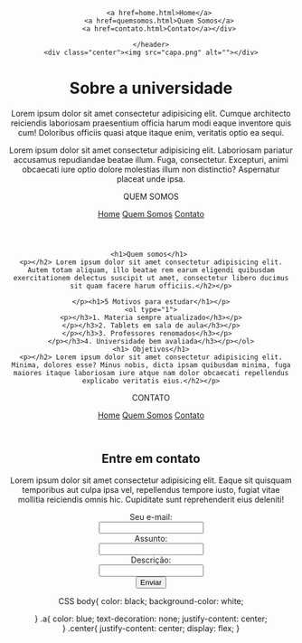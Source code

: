 <!DOCTYPE html>
<html lang="pt">
<head>
    <meta charset="UTF-8">
    <meta name="viewport" content="width=device-width, initial-scale=1.0">
    <title>Unes</title>
<link rel="stylesheet" href="home.css">
</head>
<body>
    <header>
    <div> <img src="logo.png" alt=""> </div>
            
        <a href=home.html>Home</a>
        <a href=quemsomos.html>Quem Somos</a>
        <a href=contato.html>Contato</a></div>
       
    </header>
    <div class="center"><img src="capa.png" alt=""></div>
        
   <h1>Sobre a universidade</h1>
   <p></h2>Lorem ipsum dolor sit amet consectetur adipisicing elit. Cumque architecto reiciendis laboriosam praesentium officia harum modi eaque inventore quis cum! Doloribus officiis quasi atque itaque enim, veritatis optio ea sequi.</h2></p>
 
   </p></h2>Lorem ipsum dolor sit amet consectetur adipisicing elit. Laboriosam pariatur accusamus repudiandae beatae illum. Fuga, consectetur. Excepturi, animi obcaecati iure optio dolore molestias illum non distinctio? Aspernatur placeat unde ipsa.</h2></p>

</body>
</html>


QUEM SOMOS
<!DOCTYPE html>
<html lang="pt">
<head>
    <meta charset="UTF-8">
    <meta name="viewport" content="width=device-width, initial-scale=1.0">
    <title> Quem somos</title>
    <link rel="stylesheet" href="home.css">
</head>
<body>
    <header>
        <div>  <img src="logo.png" alt=""></div>
        <a href=home.html>Home</a>
        <a href=quemsomos.html>Quem Somos</a>
        <a href=contato.html>Contato</a>
    </header>
    
    <h1>Quem somos</h1> 
    <p></h2> Lorem ipsum dolor sit amet consectetur adipisicing elit. Autem totam aliquam, illo beatae rem earum eligendi quibusdam exercitationem delectus suscipit ut amet, consectetur libero ducimus sit quam facere harum officiis.</h2></p>
   
    </p><h1>5 Motivos para estudar</h1></p>
    <ol type="1">
    <p></h3>1. Materia sempre atualizado</h3></p>
    </p></h3>2. Tablets em sala de aula</h3></p>
    </p></h3>3. Professores renomados</h3></p>  
    </p></h3>4. Universidade bem avaliada</h3></p></ol>
    <h1> Objetivos</h1>
    <p></h2> Lorem ipsum dolor sit amet consectetur adipisicing elit. Minima, dolores esse? Minus nobis, dicta ipsam quibusdam minima, fuga maiores itaque laboriosam iure atque nam dolor obcaecati repellendus explicabo veritatis eius.</h2></p>
</body>
</html>


CONTATO
<!DOCTYPE html>
<html lang="pt">
<head>
    <meta charset="UTF-8">
    <meta name="viewport" content="width=device-width, initial-scale=1.0">
    <title> Contato</title>
    <link rel="stylesheet" href="home.css">
</head>
<body>
    <header>
        <div>  <img src="logo.png" alt=""></div>
        <a href=home.html>Home</a>
        <a href=quemsomos.html>Quem Somos</a>
        <a href=contato.html>Contato</a>
    </header>
    <h2>Entre em contato</h2>
<p></h4>Lorem ipsum dolor sit amet consectetur adipisicing elit. Eaque sit quisquam temporibus aut culpa ipsa vel, repellendus tempore iusto, fugiat vitae mollitia reiciendis omnis hic. Cupiditate sunt reprehenderit eius deleniti!</h4></p>
<form> Seu e-mail: <br>
    <input type="text" name="e-mail"> <br>
    Assunto: <br>
    <input type="text" name="Assunto"> <br>
    Descrição: <br>
    <input type="text" name="Descrição"> <br>
    <input type="button" value="Enviar">
  
</form>
</body>
</html>

CSS
body{
    color: black;
    background-color: white;

}
.a{
   color: blue;
    text-decoration: none;
    justify-content: center;    
}
.center{
    justify-content: center;
    display: flex;
}
